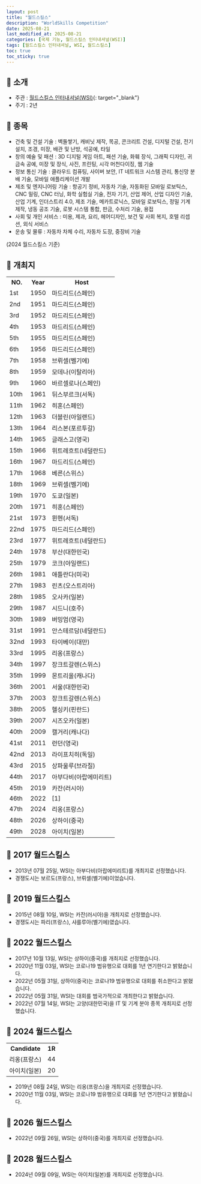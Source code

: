 ```yaml
---
layout: post
title: "월드스킬스"
description: "WorldSkills Competition"
date: 2025-08-21
last_modified_at: 2025-08-21
categories: [국제 기능, 월드스킬스 인터내셔널(WSI)]
tags: [월드스킬스 인터내셔널, WSI, 월드스킬스]
toc: true
toc_sticky: true
---
```

## 📜 소개
* 주관 : [월드스킬스 인터내셔널(WSI)](https://worldskills.org/){: target="_blank"}
* 주기 : 2년

## 📜 종목
* 건축 및 건설 기술 : 벽돌쌓기, 캐비닛 제작, 목공, 콘크리트 건설, 디지털 건설, 전기 설치, 조경, 미장, 배관 및 난방, 석공예, 타일
* 창의 예술 및 패션 : 3D 디지털 게임 아트, 패션 기술, 화훼 장식, 그래픽 디자인, 귀금속 공예, 미장 및 장식, 사진, 프린팅, 시각 머천다이징, 웹 기술
* 정보 통신 기술 : 클라우드 컴퓨팅, 사이버 보안, IT 네트워크 시스템 관리, 통신망 분배 기술, 모바일 애플리케이션 개발
* 제조 및 엔지니어링 기술 : 항공기 정비, 자동차 기술, 자동화된 모바일 로보틱스, CNC 밀링, CNC 터닝, 화학 실험실 기술, 전자 기기, 산업 제어, 산업 디자인 기술, 산업 기계, 인더스트리 4.0, 제조 기술, 메카트로닉스, 모바일 로보틱스, 정밀 기계 제작, 냉동 공조 기술, 로봇 시스템 통합, 판금, 수처리 기술, 용접
* 사회 및 개인 서비스 : 미용, 제과, 요리, 헤어디자인, 보건 및 사회 복지, 호텔 리셉션, 외식 서비스
* 운송 및 물류 : 자동차 차체 수리, 자동차 도장, 중장비 기술

(2024 월드스킬스 기준)

## 📜 개최지

<html>

<head>
    <meta charset="UTF-8">
</head>

<body>
    <table>
        <tr class="header-row">
            <th class="col-no">NO.</th>
            <th class="col-year">Year</th>
            <th class="col-host">Host</th>
        </tr>
        <tr>
            <td>1st</td>
            <td>1950</td>
            <td>마드리드(스페인)</td>
        </tr>
        <tr>
            <td>2nd</td>
            <td>1951</td>
            <td>마드리드(스페인)</td>
        </tr>
        <tr>
            <td>3rd</td>
            <td>1952</td>
            <td>마드리드(스페인)</td>
        </tr>
        <tr>
            <td>4th</td>
            <td>1953</td>
            <td>마드리드(스페인)</td>
        </tr>
        <tr>
            <td>5th</td>
            <td>1955</td>
            <td>마드리드(스페인)</td>
        </tr>
        <tr>
            <td>6th</td>
            <td>1956</td>
            <td>마드리드(스페인)</td>
        </tr>
        <tr>
            <td>7th</td>
            <td>1958</td>
            <td>브뤼셀(벨기에)</td>
        </tr>
        <tr>
            <td>8th</td>
            <td>1959</td>
            <td>모데나(이탈리아)</td>
        </tr>
        <tr>
            <td>9th</td>
            <td>1960</td>
            <td>바르셀로나(스페인)</td>
        </tr>
        <tr>
            <td>10th</td>
            <td>1961</td>
            <td>뒤스부르크(서독)</td>
        </tr>
        <tr>
            <td>11th</td>
            <td>1962</td>
            <td>히혼(스페인)</td>
        </tr>
        <tr>
            <td>12th</td>
            <td>1963</td>
            <td>더블린(아일랜드)</td>
        </tr>
        <tr>
            <td>13th</td>
            <td>1964</td>
            <td>리스본(포르투갈)</td>
        </tr>
        <tr>
            <td>14th</td>
            <td>1965</td>
            <td>글래스고(영국)</td>
        </tr>
        <tr>
            <td>15th</td>
            <td>1966</td>
            <td>위트레흐트(네덜란드)</td>
        </tr>
        <tr>
            <td>16th</td>
            <td>1967</td>
            <td>마드리드(스페인)</td>
        </tr>
        <tr>
            <td>17th</td>
            <td>1968</td>
            <td>베른(스위스)</td>
        </tr>
        <tr>
            <td>18th</td>
            <td>1969</td>
            <td>브뤼셀(벨기에)</td>
        </tr>
        <tr>
            <td>19th</td>
            <td>1970</td>
            <td>도쿄(일본)</td>
        </tr>
        <tr>
            <td>20th</td>
            <td>1971</td>
            <td>히혼(스페인)</td>
        </tr>
        <tr>
            <td>21st</td>
            <td>1973</td>
            <td>뮌헨(서독)</td>
        </tr>
        <tr>
            <td>22nd</td>
            <td>1975</td>
            <td>마드리드(스페인)</td>
        </tr>
        <tr>
            <td>23rd</td>
            <td>1977</td>
            <td>위트레흐트(네덜란드)</td>
        </tr>
        <tr>
            <td><span class="korea-host">24th</span></td>
            <td><span class="korea-host">1978</span></td>
            <td><span class="korea-host">부산(대한민국)</span></td>
        </tr>
        <tr>
            <td>25th</td>
            <td>1979</td>
            <td>코크(아일랜드)</td>
        </tr>
        <tr>
            <td>26th</td>
            <td>1981</td>
            <td>애틀란다(미국)</td>
        </tr>
        <tr>
            <td>27th</td>
            <td>1983</td>
            <td>린츠(오스트리아)</td>
        </tr>
        <tr>
            <td>28th</td>
            <td>1985</td>
            <td>오사카(일본)</td>
        </tr>
        <tr>
            <td>29th</td>
            <td>1987</td>
            <td>시드니(호주)</td>
        </tr>
        <tr>
            <td>30th</td>
            <td>1989</td>
            <td>버밍엄(영국)</td>
        </tr>
        <tr>
            <td>31st</td>
            <td>1991</td>
            <td>안스테르담(네덜란드)</td>
        </tr>
        <tr>
            <td>32nd</td>
            <td>1993</td>
            <td>타이베이(대만)</td>
        </tr>
        <tr>
            <td>33rd</td>
            <td>1995</td>
            <td>리옹(프랑스)</td>
        </tr>
        <tr>
            <td>34th</td>
            <td>1997</td>
            <td>장크트갈렌(스위스)</td>
        </tr>
        <tr>
            <td>35th</td>
            <td>1999</td>
            <td>몬트리올(캐나다)</td>
        </tr>
        <tr>
            <td><span class="korea-host">36th</span></td>
            <td><span class="korea-host">2001</span></td>
            <td><span class="korea-host">서울(대한민국)</span></td>
        </tr>
        <tr>
            <td>37th</td>
            <td>2003</td>
            <td>장크트갈렌(스위스)</td>
        </tr>
        <tr>
            <td>38th</td>
            <td>2005</td>
            <td>헬싱키(핀란드)</td>
        </tr>
        <tr>
            <td>39th</td>
            <td>2007</td>
            <td>시즈오카(일본)</td>
        </tr>
        <tr>
            <td>40th</td>
            <td>2009</td>
            <td>캘거리(캐나다)</td>
        </tr>
        <tr>
            <td>41st</td>
            <td>2011</td>
            <td>런던(영국)</td>
        </tr>
        <tr>
            <td>42nd</td>
            <td>2013</td>
            <td>라이프치히(독일)</td>
        </tr>
        <tr>
            <td>43rd</td>
            <td>2015</td>
            <td>상파울루(브라질)</td>
        </tr>
        <tr>
            <td>44th</td>
            <td>2017</td>
            <td>아부다비(아랍에미리트)</td>
        </tr>
        <tr>
            <td>45th</td>
            <td>2019</td>
            <td>카잔(러시아)</td>
        </tr>
        <tr>
            <td><span class="korea-host">46th</span></td>
            <td><span class="korea-host">2022</span></td>
            <td><span class="footnote-link" data-note="고양(대한민국)</span><br>슈투트가르트, 레온베르크, 라어,<br>드레스덴, 뉘른베르크, 조스트(독일)<br>볼차노(이탈리아)<br>교토(일본)<br>틀리블랜드(미국)<br>브램턴(캐나다)<br>실케보르(덴마크)<br>스톡홀름(스웨덴)<br>아라우, 베른, 바젤,<br>제네바, 루체른, 몽트뢰(스위스)<br>렉섬, 카디프(영국)<br>보르도(프랑스)">[1]</span></td>
        </tr>
        <tr>
            <td>47th</td>
            <td>2024</td>
            <td>리옹(프랑스)</td>
        </tr>
        <tr>
            <td>48th</td>
            <td>2026</td>
            <td>상하이(중국)</td>
        </tr>
        <tr>
            <td>49th</td>
            <td>2028</td>
            <td>아이치(일본)</td>
        </tr>
    </table>
</body>

</html>

## 📜 2017 월드스킬스
* 2013년 07월 25일, WSI는 <span class="foreign-host">아부다비(아랍에미리트)</span>를 개최지로 선정했습니다.
* 경쟁도시는 보르도(프랑스), 브뤼셀(벨기에)이었습니다.

## 📜 2019 월드스킬스
* 2015년 08월 10일, WSI는 <span class="foreign-host">카잔(러시아)</span>을 개최지로 선정했습니다.
* 경쟁도시는 파리(프랑스), 샤를루아(벨기에)였습니다.

## 📜 2022 월드스킬스
* 2017년 10월 13일, WSI는 상하이(중국)를 개최지로 선정했습니다.
* 2020년 11월 03일, WSI는 코로나19 범유행으로 대회를 1년 연기한다고 밝혔습니다.
* 2022년 05월 31일, 상하이(중국)는 코로나19 범유행으로 대회를 취소한다고 밝혔습니다.
* 2022년 05월 31일, WSI는 대회를 범국가적으로 개최한다고 밝혔습니다.
* 2022년 07월 14일, WSI는 <span class="korea-host">고양(대한민국)</span>을 IT 및 기계 분야 종목 개최지로 선정했습니다.

## 📜 2024 월드스킬스

<html>

<head>
    <meta charset="UTF-8">
</head>

<body>
    <table>
        <tr class="header-row">
            <th class="col-Candidate-70">Candidate</th>
            <th class="col-Round-30">1R</th>
        </tr>
        <tr>
            <td><span class="foreign-host">리옹(프랑스)</span></td>
            <td><span class="foreign-host2">44</span></td>
        </tr>
        <tr>
            <td>아이치(일본)</td>
            <td>20</td>
        </tr>
    </table>
</body>

</html>

* 2019년 08월 24일, WSI는 <span class="foreign-host">리옹(프랑스)</span>을 개최지로 선정했습니다.
* 2020년 11월 03일, WSI는 코로나19 범유행으로 대회를 1년 연기한다고 밝혔습니다.

## 📜 2026 월드스킬스
* 2022년 09월 26일, WSI는 <span class="foreign-host">상하이(중국)</span>를 개최지로 선정했습니다.

## 📜 2028 월드스킬스
* 2024년 09월 09일, WSI는 <span class="foreign-host">아이치(일본)</span>를 개최지로 선정했습니다.
